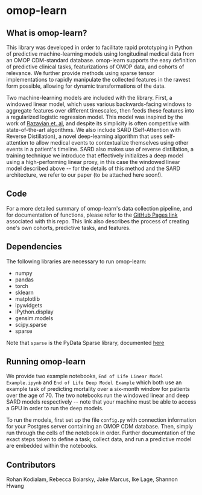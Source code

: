 # omop-learn

## What is omop-learn?

This library was developed in order to facilitate rapid prototyping in Python of predictive machine-learning models using longitudinal medical data from an OMOP CDM-standard database. omop-learn supports the easy definition of predictive clinical tasks, featurizations of OMOP data, and cohorts of relevance. We further provide methods using sparse tensor implementations to rapidly manipulate the collected features in the rawest form possible, allowing for dynamic transformations of the data.

Two machine-learning models are included with the library. First, a windowed linear model, which uses various backwards-facing windows to aggregate features over different timescales, then feeds these features into a regularized logistic regression model. This model was inspired by the work of [Razavian et. al](https://people.csail.mit.edu/dsontag/papers/RazavianEtAl_BigData15.pdf), and despite its simplicity is often competitive with state-of-the-art algorithms. We also include SARD (Self-Attention with Reverse Distillation), a novel deep-learning algorithm that uses self-attention to allow medical events to contextualize themselves using other events in a patient's timeline. SARD also makes use of reverse distillation, a training technique we introduce that effectively initializes a deep model using a high-performing linear proxy, in this case the windowed linear model described above -- for the details of this method and the SARD architecture, we refer to our paper (to be attached here soon!).

## Code

For a more detailed summary of omop-learn's data collection pipeline, and for documentation of functions, please refer to the [GitHub Pages link](https://clinicalml.github.io/omop-learn/) associated with this repo. This link also describes the process of creating one's own cohorts, predictive tasks, and features. 

## Dependencies

The following libraries are necessary to run omop-learn:

- numpy
- pandas
- torch
- sklearn
- matplotlib
- ipywidgets
- IPython.display
- gensim.models
- scipy.sparse
- sparse 

Note that `sparse` is the PyData Sparse library, documented [here](https://sparse.pydata.org/en/stable/install.html)

## Running omop-learn

We provide two example notebooks, `End of Life Linear Model Example.ipynb` and `End of Life Deep Model Example` which both use an example task of predicting mortality over a six-month window for patients over the age of 70. The two notebooks run the windowed linear and deep SARD models respectively -- note that your machine must be able to access a GPU in order to run the deep models.

To run the models, first set up the file `config.py` with connection information for your Postgres server containing an OMOP CDM database. Then, simply run through the cells of the notebook in order. Further documentation of the exact steps taken to define a task, collect data, and run a predictive model are embedded within the notebooks. 


## Contributors

Rohan Kodialam, Rebecca Boiarsky, Jake Marcus, Ike Lage, Shannon Hwang
